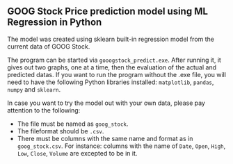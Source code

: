 ## GOOG Stock Price prediction model using ML Regression in Python

The model was created using sklearn built-in regression model from the current data of GOOG Stock. 

The program can be started via `gooogstock_predict.exe`. After running it, it gives out two graphs, one at a time, then the evaluation of the actual and predicted datas. If you want to run the program without the .exe file, you will need to have the following Python libraries installed: `matplotlib`, `pandas`, `numpy` and `sklearn`.

In case you want to try the model out with your own data, please pay attention to the following:

- The file must be named as `goog_stock`.
- The fileformat should be `.csv`.
- There must be columns with the same name and format as in `goog_stock.csv`. For instance: columns with the name of `Date`, `Open`, `High`, `Low`, `Close`, `Volume` are excepted to be in it.
